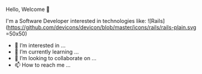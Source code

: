 
Hello, Welcome :metal:

I'm a Software Developer interested in technologies like:
![Rails](https://github.com/devicons/devicon/blob/master/icons/rails/rails-plain.svg =50x50)
 - 👀 I’m interested in ...
- 🌱 I’m currently learning ...
- 💞️ I’m looking to collaborate on ...
- 📫 How to reach me ...

<!---
circoatomico/circoatomico is a ✨ special ✨ repository because its `README.md` (this file) appears on your GitHub profile.
You can click the Preview link to take a look at your changes.
--->
